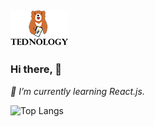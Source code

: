 ## ![image](https://github.com/teddyan/AustraliaTaxCalc/blob/main/src/img/Tednology.png)
### Hi there, 👋
*🌱 I’m currently learning React.js.*

<!--
**teddyan/teddyan** is a ✨ _special_ ✨ repository because its `README.md` (this file) appears on your GitHub profile.

Here are some ideas to get you started:

- 🔭 I’m currently working on ...
- 👯 I’m looking to collaborate on ...
- 🤔 I’m looking for help with ...
- 💬 Ask me about ...
- 📫 How to reach me: ...
- 😄 Pronouns: ...
- ⚡ Fun fact: ...
-->


![Top Langs](https://github-readme-stats.vercel.app/api/top-langs/?username=teddyan&layout=compact&theme=blueberry)

